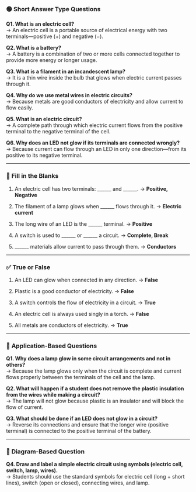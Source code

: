 ### 🟢 **Short Answer Type Questions**

**Q1. What is an electric cell?**  
→ An electric cell is a portable source of electrical energy with two terminals—positive (+) and negative (−).

**Q2. What is a battery?**  
→ A battery is a combination of two or more cells connected together to provide more energy or longer usage.

**Q3. What is a filament in an incandescent lamp?**  
→ It is a thin wire inside the bulb that glows when electric current passes through it.

**Q4. Why do we use metal wires in electric circuits?**  
→ Because metals are good conductors of electricity and allow current to flow easily.

**Q5. What is an electric circuit?**  
→ A complete path through which electric current flows from the positive terminal to the negative terminal of the cell.

**Q6. Why does an LED not glow if its terminals are connected wrongly?**  
→ Because current can flow through an LED in only one direction—from its positive to its negative terminal.

---

### 🔁 **Fill in the Blanks**

1. An electric cell has two terminals: ______ and ______. → **Positive, Negative**
    
2. The filament of a lamp glows when ______ flows through it. → **Electric current**
    
3. The long wire of an LED is the ______ terminal. → **Positive**
    
4. A switch is used to ______ or ______ a circuit. → **Complete, Break**
    
5. ______ materials allow current to pass through them. → **Conductors**
    

---

### ✅ **True or False**

1. An LED can glow when connected in any direction. → **False**
    
2. Plastic is a good conductor of electricity. → **False**
    
3. A switch controls the flow of electricity in a circuit. → **True**
    
4. An electric cell is always used singly in a torch. → **False**
    
5. All metals are conductors of electricity. → **True**
    

---

### 🧪 **Application-Based Questions**

**Q1. Why does a lamp glow in some circuit arrangements and not in others?**  
→ Because the lamp glows only when the circuit is complete and current flows properly between the terminals of the cell and the lamp.

**Q2. What will happen if a student does not remove the plastic insulation from the wires while making a circuit?**  
→ The lamp will not glow because plastic is an insulator and will block the flow of current.

**Q3. What should be done if an LED does not glow in a circuit?**  
→ Reverse its connections and ensure that the longer wire (positive terminal) is connected to the positive terminal of the battery.

---

### 🔲 **Diagram-Based Question**

**Q4. Draw and label a simple electric circuit using symbols (electric cell, switch, lamp, wires).**  
→ Students should use the standard symbols for electric cell (long + short lines), switch (open or closed), connecting wires, and lamp.